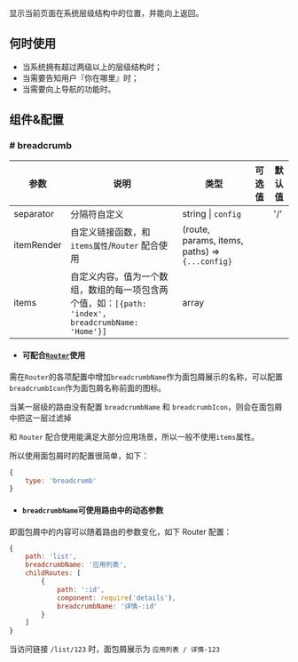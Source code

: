 
显示当前页面在系统层级结构中的位置，并能向上返回。

## 何时使用

- 当系统拥有超过两级以上的层级结构时；
- 当需要告知用户『你在哪里』时；
- 当需要向上导航的功能时。

## 组件&配置

### # breadcrumb

 参数      | 说明                              | 类型              |  可选值 | 默认值 
-----------|-----------------------------------|-----------------|---------|--------
separator | 分隔符自定义                      | string &#124; `config` |         | '/'    
itemRender | 自定义链接函数，和 `items属性`/`Router` 配合使用 | (route, params, items, paths) => `{...config}` | |
items | 自定义内容。值为一个数组，数组的每一项包含两个值，如：`[{path: 'index', breadcrumbName: 'Home'}]` | array |  |


* #### 可配合[`Router`](#/General/Router)使用

需在`Router`的各项配置中增加`breadcrumbName`作为面包屑展示的名称，可以配置`breadcrumbIcon`作为面包屑名称前面的图标。

当某一层级的路由没有配置 `breadcrumbName` 和 `breadcrumbIcon`，则会在面包屑中把这一层过滤掉

和 `Router` 配合使用能满足大部分应用场景，所以一般不使用`items`属性。

所以使用面包屑时的配置很简单，如下：

```javascript
{
    type: 'breadcrumb'
}
```

* #### `breadcrumbName`可使用路由中的动态参数

即面包屑中的内容可以随着路由的参数变化，如下 Router 配置：

```javascript
{
    path: 'list',
    breadcrumbName: '应用列表',
    childRoutes: [
        {
            path: ':id',
            component: require('details'),
            breadcrumbName: '详情-:id'
        }
    ]
}
```

当访问链接 `/list/123` 时，面包屑展示为 `应用列表 / 详情-123`